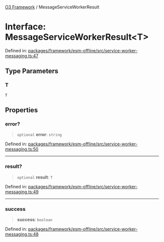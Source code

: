 [O3 Framework](../API.md) / MessageServiceWorkerResult

# Interface: MessageServiceWorkerResult\<T\>

Defined in: [packages/framework/esm-offline/src/service-worker-messaging.ts:47](https://github.com/UjjawalPrabhat/openmrs-esm-core/blob/main/packages/framework/esm-offline/src/service-worker-messaging.ts#L47)

## Type Parameters

### T

`T`

## Properties

### error?

> `optional` **error**: `string`

Defined in: [packages/framework/esm-offline/src/service-worker-messaging.ts:50](https://github.com/UjjawalPrabhat/openmrs-esm-core/blob/main/packages/framework/esm-offline/src/service-worker-messaging.ts#L50)

***

### result?

> `optional` **result**: `T`

Defined in: [packages/framework/esm-offline/src/service-worker-messaging.ts:49](https://github.com/UjjawalPrabhat/openmrs-esm-core/blob/main/packages/framework/esm-offline/src/service-worker-messaging.ts#L49)

***

### success

> **success**: `boolean`

Defined in: [packages/framework/esm-offline/src/service-worker-messaging.ts:48](https://github.com/UjjawalPrabhat/openmrs-esm-core/blob/main/packages/framework/esm-offline/src/service-worker-messaging.ts#L48)

